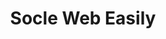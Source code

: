---
layout: page
categories: mission
title: "Socle Web Easily"
skills:
  - Frontend
start_date: 2013-04-01
end_date: 2013-10-01
entreprise : HCL
team : Équipe socle
position: Référent technique Web
status: Externe, CDI Osiatis
acheivements:
- Support développeur sur le Javascript JQueryUI et KendoUI
- Assistance au pilotage des demandes sous TFS
- Refactoring de code, industrialisation de livraisons
- implémentation de modules MVC4 transverses

environnements:
  -  C#
  -  JQuery
  -  KendoUI
  -  .NET MVC 4.0
  -  Entity Framework
  -  Sql Server 2008 R2
  -  TFS
input_skill:
 - Mon pu mettre à profit mon apétit pour les technologies Web, et pu remplir mon rôle de référent Web promptement.
output_skill:
 - J'ai découvert `TFS` tout intégré qui permet un travail fluide tout en maintenant la traçabilité!
story: |
  Les HCL developpent une suite logiciel dédié au hopitaux avec une équipe d'une cinquante de developpeurs. Mon équipe maintenais le socle commun et dans cette mission j'étais dédié au technologies Web. 

---